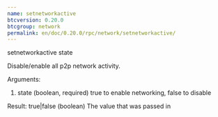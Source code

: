 ```yaml
---
name: setnetworkactive
btcversion: 0.20.0
btcgroup: network
permalink: en/doc/0.20.0/rpc/network/setnetworkactive/
---
```


setnetworkactive state

Disable/enable all p2p network activity.

Arguments:
1. state    (boolean, required) true to enable networking, false to disable

Result:
true|false    (boolean) The value that was passed in


